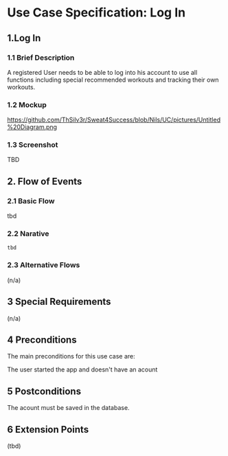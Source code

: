 # Use Case Specification: Log In
## 1.Log In 
### 1.1 Brief Description
A registered User needs to be able to log into his account to use all functions including special recommended workouts and tracking their own workouts.
### 1.2 Mockup
https://github.com/ThSilv3r/Sweat4Success/blob/Nils/UC/pictures/Untitled%20Diagram.png
### 1.3 Screenshot
TBD
## 2. Flow of Events

### 2.1 Basic Flow
tbd
### 2.2 Narative
    tbd
### 2.3 Alternative Flows
(n/a)
## 3 Special Requirements
(n/a)
## 4 Preconditions
The main preconditions for this use case are:

The user started the app and doesn't have an acount

## 5 Postconditions
The acount must be saved in the database.
## 6 Extension Points
(tbd)
